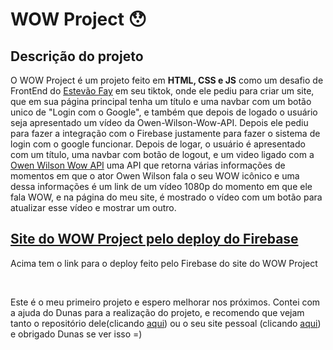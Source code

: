 <div>
  <h1>WOW Project &#128559</h1>
</div>
<div>
  <h2>Descrição do projeto</h2>
  <p>O WOW Project é um projeto feito em <strong>HTML, CSS e JS</strong> como um desafio de FrontEnd do <a href="https://vm.tiktok.com/ZMLTSUjWL/?k=1" target="_blank">Estevão Fay</a> em seu tiktok, onde ele pediu para criar um site, que em sua página principal tenha um título e uma navbar com um botão unico de "Login com o Google", e também que depois de logado o usuário seja apresentado um vídeo da Owen-Wilson-Wow-API. Depois ele pediu para fazer a integração com o Firebase justamente para fazer o sistema de login com o google funcionar. Depois de logar, o usuário é apresentado com um título, uma navbar com botão de logout, e um video ligado com a <a href="https://owen-wilson-wow-api.herokuapp.com/" target="_blank">Owen Wilson Wow API</a> uma API que retorna várias informações de momentos em que o ator Owen Wilson fala o seu WOW icônico e uma dessa informações é um link de um vídeo 1080p do momento em que ele fala WOW, e na página do meu site, é mostrado o vídeo com um botão para atualizar esse vídeo e mostrar um outro.</p>
</div>
<div>
    <h2><a href="https://wow-project-44fdc.web.app/">Site do WOW Project pelo deploy do Firebase</a></h2>
    <p>Acima tem o link para o deploy feito pelo Firebase do site do WOW Project</p>
</div>
<br>
<div>
    <p>Este é o meu primeiro projeto e espero melhorar nos próximos. Contei com a ajuda do Dunas para a realização do projeto, e recomendo que vejam tanto o repositório dele(clicando <a href="https://github.com/luandunas">aqui</a>) ou o seu site pessoal (clicando <a href="https://luandunas.ga">aqui</a>) e obrigado Dunas se ver isso =)</p>
</div>
